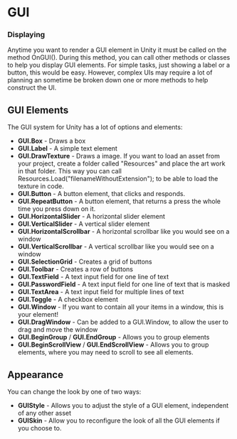 # GUI

### Displaying
Anytime you want to render a GUI element in Unity it must be called on the method OnGUI(). During this method, you can call other methods or classes to help you display GUI elements. For simple tasks, just showing a label or a button, this would be easy. However, complex UIs may require a lot of planning an sometime be broken down one or more methods to help construct the UI.

## GUI Elements
The GUI system for Unity has a lot of options and elements:

* **GUI.Box** - Draws a box
* **GUI.Label** -  A simple text element
* **GUI.DrawTexture** - Draws a image. If you want to load an asset from your project, create a folder called "Resources" and place the art work in that folder. This way you can call Resources.Load<Texture>("filenameWithoutExtension"); to be able to load the texture in code. 
* **GUI.Button** - A button element, that clicks and responds.
* **GUI.RepeatButton** - A button element, that returns a press the whole time you press down on it.
* **GUI.HorizontalSlider** - A horizontal slider element
* **GUI.VerticalSlider** - A vertical slider element
* **GUI.HorizontalScrollbar** - A horizontal scrollbar like you would see on a window
* **GUI.VerticalScrollbar** - A vertical scrollbar like you would see on a window
* **GUI.SelectionGrid** - Creates a grid of buttons
* **GUI.Toolbar** - Creates a row of buttons
* **GUI.TextField** - A text input field for one line of text
* **GUI.PasswordField** - A text input field for one line of text that is masked
* **GUI.TextArea** - A text input field for multiple lines of text
* **GUI.Toggle** - A checkbox element
* **GUI.Window** - If you want to contain all your items in a window, this is your element!
* **GUI.DragWindow** - Can be added to a GUI.Window, to allow the user to drag and move the window
* **GUI.BeginGroup** / **GUI.EndGroup** - Allows you to group elements 
* **GUI.BeginScrollView** / **GUI.EndScrollView** - Allows you to group elements, where you may need to scroll to see all elements.

## Appearance
You can change the look by one of two ways:

* **GUIStyle** - Allows you to adjust the style of a GUI element, independent of any other asset
* **GUISkin** - Allow you to reconfigure the look of all the GUI elements if you choose to.

